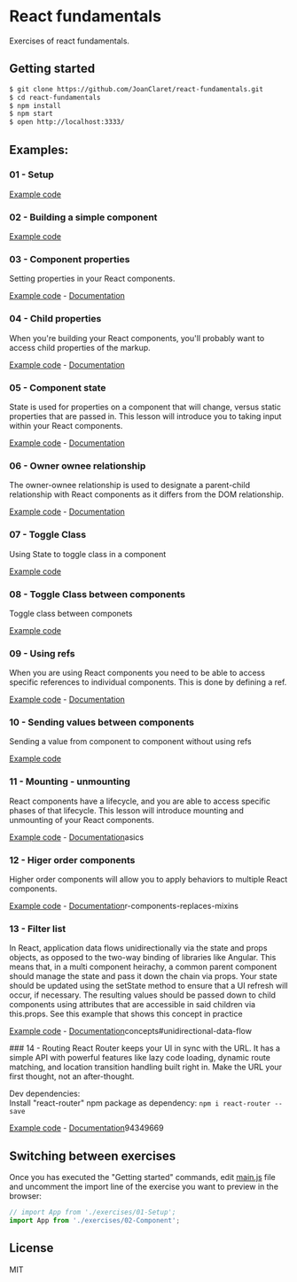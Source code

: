 # React fundamentals
Exercises of react fundamentals.

## Getting started

```bash
$ git clone https://github.com/JoanClaret/react-fundamentals.git
$ cd react-fundamentals
$ npm install
$ npm start
$ open http://localhost:3333/
```

## Examples:

### 01 - Setup
[Example code](https://github.com/JoanClaret/react-fundamentals/blob/master/examples/01-Setup.js)

### 02 - Building a simple component
[Example code](https://github.com/JoanClaret/react-fundamentals/blob/master/examples/02-Component.js)


### 03 - Component properties
Setting properties in your React components.

[Example code](https://github.com/JoanClaret/react-fundamentals/blob/master/examples/03-Properties.js) - [Documentation](https://egghead.io/courses/react-introduction-to-properties)



### 04 - Child properties
When you're building your React components, you'll probably want to access child properties of the markup.

[Example code](https://github.com/JoanClaret/react-fundamentals/blob/master/examples/04-Child-properties.js) - [Documentation](https://egghead.io/courses/react-accessing-child-properties)


### 05 - Component state

State is used for properties on a component that will change, versus static properties that are passed in. This lesson will introduce you to taking input within your React components.

[Example code](https://github.com/JoanClaret/react-fundamentals/blob/master/examples/05-State.js) - [Documentation](https://egghead.io/courses/react-state-basics)


### 06 - Owner ownee relationship
The owner-ownee relationship is used to designate a parent-child relationship with React components as it differs from the DOM relationship.

[Example code](https://github.com/JoanClaret/react-fundamentals/blob/master/examples/06-Owner-ownee.js) - [Documentation](https://egghead.io/courses/react-owner-ownee-relationship)


### 07 - Toggle Class
Using State to toggle class in a component

[Example code](https://github.com/JoanClaret/react-fundamentals/blob/master/examples/07-Toggle--class.js)

### 08 - Toggle Class between components
Toggle class between componets

[Example code](https://github.com/JoanClaret/react-fundamentals/blob/master/examples/08-Toggle-between-components.js)

### 09 - Using refs
When you are using React components you need to be able to access specific references to individual components. This is done by defining a ref.

[Example code](https://github.com/JoanClaret/react-fundamentals/blob/master/examples/09-Using-refs.js) - [Documentation](https://egghead.io/courses/react-using-refs-to-access-components)


### 10 - Sending values between components
Sending a value from component to component without using refs

[Example code](https://github.com/JoanClaret/react-fundamentals/blob/master/examples/10-Sending-values-between-components.js)

### 11 - Mounting - unmounting
React components have a lifecycle, and you are able to access specific phases of that lifecycle. This lesson will introduce mounting and unmounting of your React components.

[Example code](https://github.com/JoanClaret/react-fundamentals/blob/master/examples/11-Mounting-unmounting.js) - [Documentation](https://egghead.io/courses/react-component-lifecycle-mounting-b)asics


### 12 - Higer order components
Higher order components will allow you to apply behaviors to multiple React components.

[Example code](https://github.com/JoanClaret/react-fundamentals/blob/master/examples/12-Higher-order-components.js) - [Documentation](https://egghead.io/courses/react-react-fundamentals-higher-orde)r-components-replaces-mixins


### 13 - Filter list
In React, application data flows unidirectionally via the state and props objects, as opposed to the two-way binding of libraries like Angular. This means that, in a multi component heirachy, a common parent component should manage the state and pass it down the chain via props.
Your state should be updated using the setState method to ensure that a UI refresh will occur, if necessary. The resulting values should be passed down to child components using attributes that are accessible in said children via this.props. See this example that shows this concept in practice

[Example code](https://github.com/JoanClaret/react-fundamentals/blob/master/examples/13-Filter-list.js) - [Documentation](https://scotch.io/tutorials/learning-react-getting-started-and-)concepts#unidirectional-data-flow


### 14 - Routing
React Router keeps your UI in sync with the URL. It has a simple API with powerful features like lazy code loading, dynamic route matching, and location transition handling built right in. Make the URL your first thought, not an after-thought.

Dev dependencies:<br />
Install "react-router" npm package as dependency: `npm i react-router --save`

[Example code](https://github.com/JoanClaret/react-fundamentals/blob/master/examples/14-Routing.js) - [Documentation](https://medium.com/@dabit3/beginner-s-guide-to-react-router-530)94349669




## Switching between exercises
Once you has executed the "Getting started" commands, edit [main.js](https://github.com/JoanClaret/react-fundamentals/blob/master/main.js) file and uncomment the import line of the exercise you want to preview in the browser:

```javascript
// import App from './exercises/01-Setup';
import App from './exercises/02-Component';
```
## License
MIT
